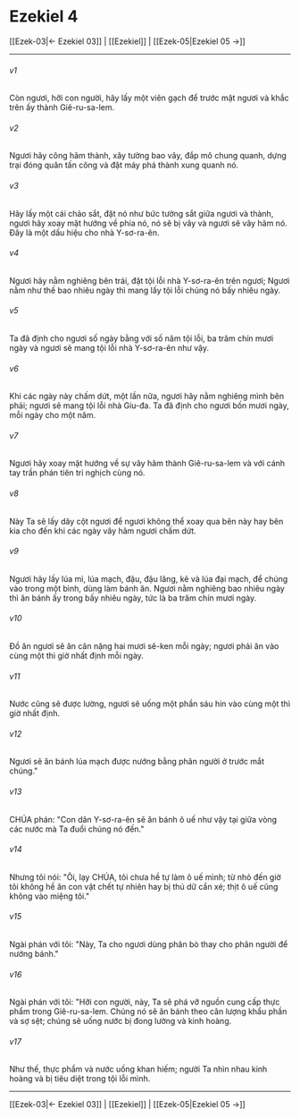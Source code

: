 # Ezekiel 4

[[Ezek-03|← Ezekiel 03]] | [[Ezekiel]] | [[Ezek-05|Ezekiel 05 →]]
***



###### v1 
Còn ngươi, hỡi con người, hãy lấy một viên gạch để trước mặt ngươi và khắc trên ấy thành Giê-ru-sa-lem. 

###### v2 
Ngươi hãy công hãm thành, xây tường bao vây, đắp mô chung quanh, dựng trại đóng quân tấn công và đặt máy phá thành xung quanh nó. 

###### v3 
Hãy lấy một cái chảo sắt, đặt nó như bức tường sắt giữa ngươi và thành, ngươi hãy xoay mặt hướng về phía nó, nó sẽ bị vây và ngươi sẽ vây hãm nó. Đây là một dấu hiệu cho nhà Y-sơ-ra-ên. 

###### v4 
Ngươi hãy nằm nghiêng bên trái, đặt tội lỗi nhà Y-sơ-ra-ên trên ngươi; Ngươi nằm như thế bao nhiêu ngày thì mang lấy tội lỗi chúng nó bấy nhiêu ngày. 

###### v5 
Ta đã định cho ngươi số ngày bằng với số năm tội lỗi, ba trăm chín mươi ngày và ngươi sẽ mang tội lỗi nhà Y-sơ-ra-ên như vậy. 

###### v6 
Khi các ngày này chấm dứt, một lần nữa, ngươi hãy nằm nghiêng mình bên phải; ngươi sẽ mang tội lỗi nhà Giu-đa. Ta đã định cho ngươi bốn mươi ngày, mỗi ngày cho một năm. 

###### v7 
Ngươi hãy xoay mặt hướng về sự vây hãm thành Giê-ru-sa-lem và với cánh tay trần phán tiên tri nghịch cùng nó. 

###### v8 
Này Ta sẽ lấy dây cột ngươi để ngươi không thể xoay qua bên này hay bên kia cho đến khi các ngày vây hãm ngươi chấm dứt. 

###### v9 
Ngươi hãy lấy lúa mì, lúa mạch, đậu, đậu lăng, kê và lúa đại mạch, để chúng vào trong một bình, dùng làm bánh ăn. Ngươi nằm nghiêng bao nhiêu ngày thì ăn bánh ấy trong bấy nhiêu ngày, tức là ba trăm chín mươi ngày. 

###### v10 
Đồ ăn ngươi sẽ ăn cân nặng hai mươi sê-ken mỗi ngày; ngươi phải ăn vào cùng một thì giờ nhất định mỗi ngày. 

###### v11 
Nước cũng sẽ được lường, ngươi sẽ uống một phần sáu hin vào cùng một thì giờ nhất định. 

###### v12 
Ngươi sẽ ăn bánh lúa mạch được nướng bằng phân người ở trước mắt chúng." 

###### v13 
CHÚA phán: "Con dân Y-sơ-ra-ên sẽ ăn bánh ô uế như vậy tại giữa vòng các nước mà Ta đuổi chúng nó đến." 

###### v14 
Nhưng tôi nói: "Ôi, lạy CHÚA, tôi chưa hề tự làm ô uế mình; từ nhỏ đến giờ tôi không hề ăn con vật chết tự nhiên hay bị thú dữ cắn xé; thịt ô uế cũng không vào miệng tôi." 

###### v15 
Ngài phán với tôi: "Này, Ta cho ngươi dùng phân bò thay cho phân người để nướng bánh." 

###### v16 
Ngài phán với tôi: "Hỡi con người, này, Ta sẽ phá vỡ nguồn cung cấp thực phẩm trong Giê-ru-sa-lem. Chúng nó sẽ ăn bánh theo cân lượng khẩu phần và sợ sệt; chúng sẽ uống nước bị đong lường và kinh hoàng. 

###### v17 
Như thế, thực phẩm và nước uống khan hiếm; người Ta nhìn nhau kinh hoàng và bị tiêu diệt trong tội lỗi mình.

***
[[Ezek-03|← Ezekiel 03]] | [[Ezekiel]] | [[Ezek-05|Ezekiel 05 →]]
